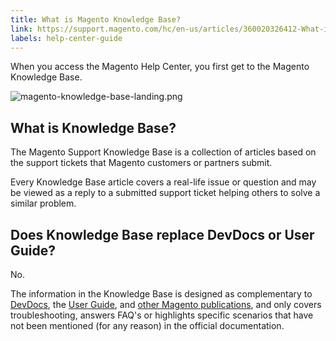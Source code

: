 ```yaml
---
title: What is Magento Knowledge Base?
link: https://support.magento.com/hc/en-us/articles/360020326412-What-is-Magento-Knowledge-Base-
labels: help-center-guide
---
```


When you access the Magento Help Center, you first get to the Magento Knowledge Base.

![magento-knowledge-base-landing.png](https://support.magento.com/hc/article_attachments/360016527971/magento-knowledge-base-landing.png)

## What is Knowledge Base?

The Magento Support Knowledge Base is a collection of articles based on the support tickets that Magento customers or partners submit.

Every Knowledge Base article covers a real-life issue or question and may be viewed as a reply to a submitted support ticket helping others to solve a similar problem.

## Does Knowledge Base replace DevDocs or User Guide?

No.

The information in the Knowledge Base is designed as complementary to [DevDocs](http://devdocs.magento.com/), the [User Guide](http://docs.magento.com/m2/ee/user_guide/getting-started.html), and [other Magento publications](https://magento.com/resources/technical), and only covers troubleshooting, answers FAQ's or highlights specific scenarios that have not been mentioned (for any reason) in the official documentation.